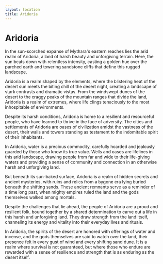 ```yaml
---
layout: location
title: Aridoria
---
```

# Aridoria

In the sun-scorched expanse of Mythara's eastern reaches lies the arid realm of Aridoria, a land of harsh beauty and unforgiving terrain. Here, the sun beats down with relentless intensity, casting a golden hue over the parched earth and towering sandstone cliffs that define this rugged landscape.

Aridoria is a realm shaped by the elements, where the blistering heat of the desert sun meets the biting chill of the desert night, creating a landscape of stark contrasts and dramatic vistas. From the windswept dunes of the desert to the craggy peaks of the mountain ranges that divide the land, Aridoria is a realm of extremes, where life clings tenaciously to the most inhospitable of environments.

Despite its harsh conditions, Aridoria is home to a resilient and resourceful people, who have learned to thrive in the face of adversity. The cities and settlements of Aridoria are oases of civilization amidst the vastness of the desert, their walls and towers standing as testament to the indomitable spirit of their inhabitants.

In Aridoria, water is a precious commodity, carefully hoarded and jealously guarded by those who know its true value. Wells and oases are lifelines in this arid landscape, drawing people from far and wide to their life-giving waters and providing a sense of community and connection in an otherwise harsh and unforgiving land.

But beneath its sun-baked surface, Aridoria is a realm of hidden secrets and ancient mysteries, with ruins and relics from a bygone era lying buried beneath the shifting sands. These ancient remnants serve as a reminder of a time long past, when mighty empires ruled the land and the gods themselves walked among mortals.

Despite the challenges that lie ahead, the people of Aridoria are a proud and resilient folk, bound together by a shared determination to carve out a life in this harsh and unforgiving land. They draw strength from the land itself, channeling its energy and vitality into their everyday lives and rituals.

In Aridoria, the spirits of the desert are honored with offerings of water and incense, and the gods themselves are said to watch over the land, their presence felt in every gust of wind and every shifting sand dune. It is a realm where survival is not guaranteed, but where those who endure are rewarded with a sense of resilience and strength that is as enduring as the desert itself.